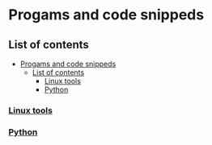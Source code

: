 # Progams and code snippeds

## List of contents

- [Progams and code snippeds](#progams-and-code-snippeds)
  - [List of contents](#list-of-contents)
    - [Linux tools](#linux-tools)
    - [Python](#python)

### [Linux tools](/linux_tools/linux_tools_index.md)

### [Python](python/python_index.md)